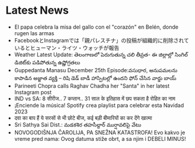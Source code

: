 # Latest News
-  El papa celebra la misa del gallo con el "corazón" en Belén, donde rugen las armas
-  FacebookとInstagramでは「親パレスチナ」の投稿が組織的に削除されているとヒューマン・ライツ・ウォッチが報告
-  Weather Latest Update: తెలంగాణలో పెరుగుతున్న చలి తీవ్రత- ఈ జిల్లాల్లో సింగిల్‌ డిజిట్‌కు పడిపోతున్న ఉష్ణోగ్రతలు
-  Guppedanta Manasu December 25th Episode:వసుధార, అనుపమలను కాపాడిన అజ్ఙాత వ్యక్తి – రిషి డెడ్ బాడీ హాస్పిటల్లో ఉందని ఫోన్ చేసిన వార్డు బాయ్
-  Parineeti Chopra calls Raghav Chadha her "Santa" in her latest Instagram post
-  IND vs SA: 8 सीरीज.. 7 कप्तान.. 31 साल के इतिहास में छप सकता है रोहित का नाम
-  ¡Enciende la música! Spotify crea playlist para celebrar esta Navidad 2023
-  दवा का बाप हैं ये सरसों से भी छोटे बीज, कई बड़ी बीमारियों का कर देंगे खात्मा
-  Sri Sathya Sai Dist.: మడకశిర తహసీల్దార్ ముర్షావలిపై వేటు
-  NOVOGODIŠNJA ČAROLIJA, PA SNEŽNA KATASTROFA! Evo kakvo je vreme pred nama: Ovog datuma stiže obrt, a sa njim i DEBELI MINUS!
